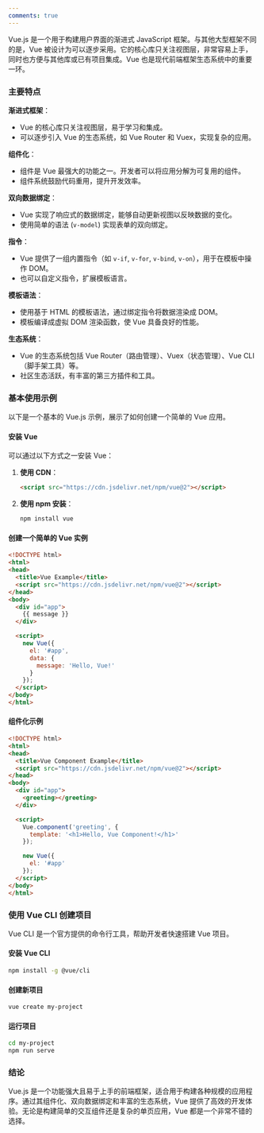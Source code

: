 ```yaml
---
comments: true
---
```


Vue.js 是一个用于构建用户界面的渐进式 JavaScript 框架。与其他大型框架不同的是，Vue 被设计为可以逐步采用。它的核心库只关注视图层，非常容易上手，同时也方便与其他库或已有项目集成。Vue 也是现代前端框架生态系统中的重要一环。

### 主要特点

**渐进式框架**：

   - Vue 的核心库只关注视图层，易于学习和集成。
   - 可以逐步引入 Vue 的生态系统，如 Vue Router 和 Vuex，实现复杂的应用。

**组件化**：

   - 组件是 Vue 最强大的功能之一。开发者可以将应用分解为可复用的组件。
   - 组件系统鼓励代码重用，提升开发效率。

**双向数据绑定**：

   - Vue 实现了响应式的数据绑定，能够自动更新视图以反映数据的变化。
   - 使用简单的语法 (`v-model`) 实现表单的双向绑定。

**指令**：

   - Vue 提供了一组内置指令（如 `v-if`, `v-for`, `v-bind`, `v-on`），用于在模板中操作 DOM。
   - 也可以自定义指令，扩展模板语言。

**模板语法**：

   - 使用基于 HTML 的模板语法，通过绑定指令将数据渲染成 DOM。
   - 模板编译成虚拟 DOM 渲染函数，使 Vue 具备良好的性能。

**生态系统**：

   - Vue 的生态系统包括 Vue Router（路由管理）、Vuex（状态管理）、Vue CLI（脚手架工具）等。
   - 社区生态活跃，有丰富的第三方插件和工具。

### 基本使用示例

以下是一个基本的 Vue.js 示例，展示了如何创建一个简单的 Vue 应用。

#### 安装 Vue

可以通过以下方式之一安装 Vue：

1. **使用 CDN**：
   ```html
   <script src="https://cdn.jsdelivr.net/npm/vue@2"></script>
   ```

2. **使用 npm 安装**：
   ```bash
   npm install vue
   ```

#### 创建一个简单的 Vue 实例

```html
<!DOCTYPE html>
<html>
<head>
  <title>Vue Example</title>
  <script src="https://cdn.jsdelivr.net/npm/vue@2"></script>
</head>
<body>
  <div id="app">
    {{ message }}
  </div>

  <script>
    new Vue({
      el: '#app',
      data: {
        message: 'Hello, Vue!'
      }
    });
  </script>
</body>
</html>
```

#### 组件化示例

```html
<!DOCTYPE html>
<html>
<head>
  <title>Vue Component Example</title>
  <script src="https://cdn.jsdelivr.net/npm/vue@2"></script>
</head>
<body>
  <div id="app">
    <greeting></greeting>
  </div>

  <script>
    Vue.component('greeting', {
      template: '<h1>Hello, Vue Component!</h1>'
    });

    new Vue({
      el: '#app'
    });
  </script>
</body>
</html>
```

### 使用 Vue CLI 创建项目

Vue CLI 是一个官方提供的命令行工具，帮助开发者快速搭建 Vue 项目。

#### 安装 Vue CLI

```bash
npm install -g @vue/cli
```

#### 创建新项目

```bash
vue create my-project
```

#### 运行项目

```bash
cd my-project
npm run serve
```

### 结论

Vue.js 是一个功能强大且易于上手的前端框架，适合用于构建各种规模的应用程序。通过其组件化、双向数据绑定和丰富的生态系统，Vue 提供了高效的开发体验。无论是构建简单的交互组件还是复杂的单页应用，Vue 都是一个非常不错的选择。
